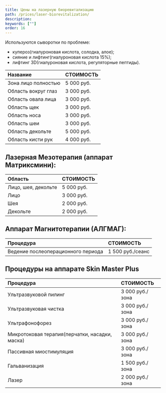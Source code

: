 ```yaml
---
title: Цены на лазерную биоревитализацию
path: /prices/laser-biorevitalization/
description:
keywords: [""]
order: 16
---
```


Используются сыворотки по проблеме:
- купероз(гиалуроновая кислота, солодка, алое);
- сияние и лифтинг(гиалуроновая кислота 15%);
- лифтинг 3D(гиалуроновая кислота, регуляторные пептиды).

| Название            | СТОИМОСТЬ  |
|:--------------------|:-----------|
| Зона лицо полностью | 5 000 руб. |
| Область вокруг глаз | 3 000 руб. |
| Область овала лица  | 3 000 руб. |
| Область щек         | 3 000 руб. |
| Область носа        | 3 000 руб. |
| Область шеи         | 3 000 руб. |
| Область декольте    | 5 000 руб. |
| Область кисти рук   | 4 000 руб. |


## Лазерная Мезотерапия (аппарат Матриксмини):

| Область             | СТОИМОСТЬ  |
|:--------------------|:-----------|
| Лицо, шея, декольте | 5 000 руб. |
| Лицо                | 3 000 руб. |
| Шея                 | 2 000 руб. |
| Декольте            | 2 000 руб. |


## Аппарат Магнитотерапии (АЛГМАГ):

| Процедура                          | СТОИМОСТЬ        |
|:-----------------------------------|:-----------------|
| Ведение послеоперационного периода | 1 500 руб./сеанс |


## Процедуры на аппарате Skin Master Plus

| Процедура                                      | СТОИМОСТЬ       |
|:-----------------------------------------------|:----------------|
| Ультразвуковой пилинг                          | 3 000 руб./зона |
| Ультразвуковая чистка                          | 3 000 руб./зона |
| Ультрафонофорез                                | 3 000 руб./зона |
| Микротоковая терапия(перчатки, насадки, маска) | 3 000 руб./зона |
| Пассивная миостимуляция                        | 3 000 руб./зона |
| Гальванизация                                  | 1 500 руб./зона |
| Лазер                                          | 2 000 руб./зона |

